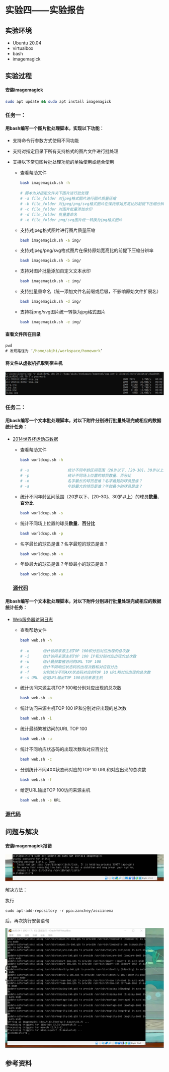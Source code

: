 # 实验四——实验报告

## 实验环境

- Ubuntu 20.04
- virtualbox
- bash
- imagemagick

## 实验过程

#### 安装imagemagick

```bash
sudo apt update && sudo apt install imagemagick
```

### 任务一：

#### 用bash编写一个图片批处理脚本，实现以下功能：

- 支持命令行参数方式使用不同功能

- 支持对指定目录下所有支持格式的图片文件进行批处理

- 支持以下常见图片批处理功能的单独使用或组合使用

  - 查看帮助文件

    ```bash
    bash imagemagick.sh -h
    
    # 脚本为对指定文件夹下图片进行批处理
    # -a file_folder 对jpeg格式图片进行图片质量压缩
    # -b file_folder 对jpeg/png/svg格式图片在保持原始宽高比的前提下压缩分辨率
    # -c file_folder 对图片批量添加水印
    # -d file_folder 批量重命名
    # -e file_folder png/svg图片统一转换为jpg格式图片
    ```

  - 支持对jpeg格式图片进行图片质量压缩

    ```bash
    bash imagemagick.sh -a img/
    ```

  - 支持对jpeg/png/svg格式图片在保持原始宽高比的前提下压缩分辨率

    ```bash
    bash imagemagick.sh -b img/
    ```

  - 支持对图片批量添加自定义文本水印

    ```bash
    bash imagemagick.sh -c img/
    ```

  - 支持批量重命名（统一添加文件名前缀或后缀，不影响原始文件扩展名）

    ```bash
    bash imagemagick.sh -d img/
    ```

  - 支持将png/svg图片统一转换为jpg格式图片

    ```bash
    bash imagemagick.sh -e img/
    ```

#### 查看文件所在目录

```cmd
pwd 
# 发现路径为 ‘/home/akihi/workspace/homework’
```

#### 将文件从虚拟机抓取到宿主机

![](img/将文件从虚拟机抓取到宿主机.png)



### 任务二：

#### 用bash编写一个文本批处理脚本，对以下附件分别进行批量处理完成相应的数据统计任务：

- [2014世界杯运动员数据](worldcup_data.md)

  - 查看帮助文件

    ```bash
    bash worldcup.sh -h
    
    # -s                 统计不同年龄区间范围（20岁以下、[20-30]、30岁以上）的球员数量、百分比
    # -p                 统计不同场上位置的球员数量、百分比
    # -n                 名字最长的球员是谁？名字最短的球员是谁？
    # -a                 年龄最大的球员是谁？年龄最小的球员是谁？
    ```

  - 统计不同年龄区间范围（20岁以下、[20-30]、30岁以上）的球员**数量**、**百分比**

    ```bash
    bash worldcup.sh -s
    ```

  - 统计不同场上位置的球员**数量**、**百分比**

    ```bash
    bash worldcup.sh -p
    ```

  - 名字最长的球员是谁？名字最短的球员是谁？

    ```bash
    bash worldcup.sh -n
    ```

  - 年龄最大的球员是谁？年龄最小的球员是谁？

    ```bash
    bash worldcup.sh -a
    ```
  
  ### [源代码](codes/worldcup_code.md)

#### 用bash编写一个文本批处理脚本，对以下附件分别进行批量处理完成相应的数据统计任务：

- [Web服务器访问日志](web_data.md)

  - 查看帮助文件

    ``` bash
    bash web.sh -h
    
    # -o      统计访问来源主机TOP 100和分别对应出现的总次数
    # -i      统计访问来源主机TOP 100 IP和分别对应出现的总次数
    # -u      统计最频繁被访问的URL TOP 100
    # -c      统计不同响应状态码的出现次数和对应百分比
    # -f      分别统计不同4XX状态码对应的TOP 10 URL和对应出现的总次数
    # -s URL  给定URL输出TOP 100访问来源主机
    ```

  - 统计访问来源主机TOP 100和分别对应出现的总次数

    ``` bash 
    bash web.sh -o
    ```

  - 统计访问来源主机TOP 100 IP和分别对应出现的总次数

    ```bash 
    bash web.sh -i
    ```

  - 统计最频繁被访问的URL TOP 100

    ``` bash
    bash web.sh -u
    ```

  - 统计不同响应状态码的出现次数和对应百分比

    ```bash 
    bash web.sh -c
    ```

  - 分别统计不同4XX状态码对应的TOP 10 URL和对应出现的总次数

    ```bash
    bash web.sh -f
    ```

  - 给定URL输出TOP 100访问来源主机

    ```bash 
    bash web.sh -s URL
    ```

### [源代码](codes/web_code.md)

## 问题与解决

#### 安装imagemagick报错

![](img/安装报错.png)

解决方法：

执行

```
sudo apt-add-repository -r ppa:zanchey/asciinema
```

后，再次执行安装语句

![](img/安装问题解决.png)

## 参考资料

